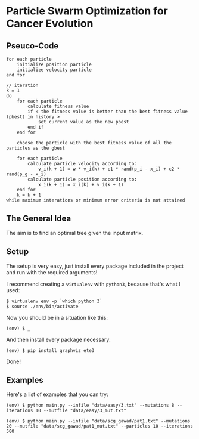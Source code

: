 # Particle Swarm Optimization for Cancer Evolution

## Pseuco-Code

```
for each particle
    initialize position particle
    initialize velocity particle
end for

// iteration
k = 1
do
    for each particle
        calculate fitness value
        if < the fitness value is better than the best fitness value (pbest) in history >
            set current value as the new pbest
        end if
    end for

    choose the particle with the best fitness value of all the particles as the gbest

    for each particle
        calculate particle velocity according to:
            v_i(k + 1) = w * v_i(k) + c1 * rand(p_i - x_i) + c2 * rand(p_g - x_i)
        calculate particle position according to:
            x_i(k + 1) = x_i(k) + v_i(k + 1)
    end for
    k = k + 1
while maximum interations or minimum error criteria is not attained
```

## The General Idea

The aim is to find an optimal tree given the input matrix.

## Setup

The setup is very easy, just install every package included in the project and run with the required arguments!

I recommend creating a `virtualenv` with `python3`, because that's what I used:
```shell
$ virtualenv env -p `which python 3`
$ source ./env/bin/activate
```

Now you should be in a situation like this:

```shell
(env) $ _ 
```

And then install every package necessary:

```shell
(env) $ pip install graphviz ete3
```

Done!

## Examples

Here's a list of examples that you can try:

```shell
(env) $ python main.py --infile "data/easy/3.txt" --mutations 8 --iterations 10 --mutfile "data/easy/3_mut.txt"
```

```shell
(env) $ python main.py --infile "data/scg_gawad/pat1.txt" --mutations 20 --mutfile "data/scg_gawad/pat1_mut.txt" --particles 10 --iterations 500
```